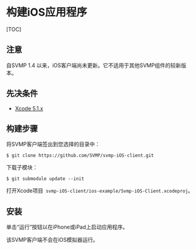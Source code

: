 # 构建iOS应用程序

[TOC]

## 注意

自SVMP 1.4 以来，iOS客户端尚未更新。它不适用于其他SVMP组件的较新版本。

## 先决条件

- [Xcode 5.1.x](https://developer.apple.com/xcode/downloads/)

## 构建步骤

将SVMP客户端签出到您选择的目录中：

```
$ git clone https://github.com/SVMP/svmp-iOS-client.git
```

下载子模块：

```
$ git submodule update --init
```

打开Xcode项目` svmp-iOS-client/ios-example/Svmp-iOS-Client.xcodeproj`。

## 安装

单击“运行”按钮以在iPhone或iPad上启动应用程序。

该SVMP客户端不会在iOS模拟器运行。